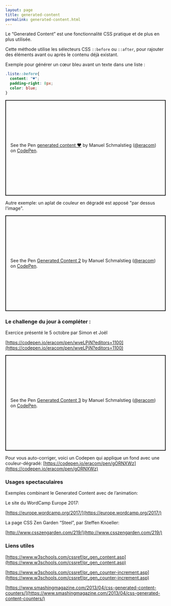 ```yaml
---
layout: page
title: generated-content
permalink: generated-content.html
---
```


Le “Generated Content” est une fonctionnalité CSS pratique et de plus en plus utilisée.

Cette méthode utilise les sélecteurs CSS `::before` ou `::after`, pour rajouter des éléments avant ou après le contenu déjà existant.  

Exemple pour générer un cœur bleu avant un texte dans une liste :

```css
.liste::before{ 
  content: "♥"; 
  padding-right: 8px; 
  color: blue; 
} 
```

<p class="codepen" data-height="300" data-default-tab="css,result" data-slug-hash="porerxM" data-editable="true" data-user="eracom" style="height: 300px; box-sizing: border-box; display: flex; align-items: center; justify-content: center; border: 2px solid; margin: 1em 0; padding: 1em;">
  <span>See the Pen <a href="https://codepen.io/eracom/pen/porerxM">
  generated content ♥</a> by Manuel Schmalstieg (<a href="https://codepen.io/eracom">@eracom</a>)
  on <a href="https://codepen.io">CodePen</a>.</span>
</p>


Autre exemple: un aplat de couleur en dégradé est apposé "par dessus l'image".

<p class="codepen" data-height="300" data-default-tab="css,result" data-slug-hash="gORNXWz" data-editable="true" data-user="eracom" style="height: 300px; box-sizing: border-box; display: flex; align-items: center; justify-content: center; border: 2px solid; margin: 1em 0; padding: 1em;">
  <span>See the Pen <a href="https://codepen.io/eracom/pen/gORNXWz">
  Generated Content 2</a> by Manuel Schmalstieg (<a href="https://codepen.io/eracom">@eracom</a>)
  on <a href="https://codepen.io">CodePen</a>.</span>
</p>

### Le challenge du jour à compléter :

Exercice présenté le 5 octobre par Simon et Joël

[https://codepen.io/eracom/pen/wveLPjN?editors=1100](https://codepen.io/eracom/pen/wveLPjN?editors=1100) 

<p class="codepen" data-height="300" data-default-tab="css,result" data-slug-hash="wveLPjN" data-editable="true" data-user="eracom" style="height: 300px; box-sizing: border-box; display: flex; align-items: center; justify-content: center; border: 2px solid; margin: 1em 0; padding: 1em;">
  <span>See the Pen <a href="https://codepen.io/eracom/pen/wveLPjN">
  Generated Content 3</a> by Manuel Schmalstieg (<a href="https://codepen.io/eracom">@eracom</a>)
  on <a href="https://codepen.io">CodePen</a>.</span>
</p>

Pour vous auto-corriger, voici un Codepen qui applique un fond avec une couleur-dégradé: [https://codepen.io/eracom/pen/gORNXWz](https://codepen.io/eracom/pen/gORNXWz)

### Usages spectaculaires

Exemples combinant le Generated Content avec de l’animation: 

Le site du WordCamp Europe 2017:

[https://europe.wordcamp.org/2017/](https://europe.wordcamp.org/2017/) 

La page CSS Zen Garden “Steel”, par Steffen Knoeller: 

[http://www.csszengarden.com/219/](http://www.csszengarden.com/219/) 


### Liens utiles

[https://www.w3schools.com/cssref/pr_gen_content.asp](https://www.w3schools.com/cssref/pr_gen_content.asp)

[https://www.w3schools.com/cssref/pr_gen_counter-increment.asp](https://www.w3schools.com/cssref/pr_gen_counter-increment.asp)

[https://www.smashingmagazine.com/2013/04/css-generated-content-counters/](https://www.smashingmagazine.com/2013/04/css-generated-content-counters/)